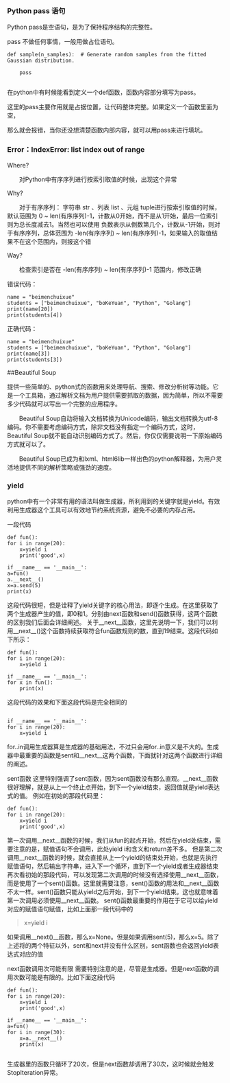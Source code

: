 ### Python pass 语句

Python pass是空语句，是为了保持程序结构的完整性。

pass 不做任何事情，一般用做占位语句。
```
def sample(n_samples):	# Generate random samples from the fitted Gaussian distribution.

    pass
		
```

在python中有时候能看到定义一个def函数，函数内容部分填写为pass。

这里的pass主要作用就是占据位置，让代码整体完整。如果定义一个函数里面为空，

那么就会报错，当你还没想清楚函数内部内容，就可以用pass来进行填坑。


### Error：IndexError: list index out of range

Where?

　　对Python中有序序列进行按索引取值的时候，出现这个异常

Why?

　　对于有序序列： 字符串 str 、列表 list 、元组 tuple进行按索引取值的时候，默认范围为 0 ~ len(有序序列)-1，计数从0开始，而不是从1开始，最后一位索引则为总长度减去1。当然也可以使用 负数表示从倒数第几个，计数从-1开始，则对于有序序列，总体范围为 -len(有序序列) ~ len(有序序列)-1，如果输入的取值结果不在这个范围内，则报这个错

Way?

　　检查索引是否在 -len(有序序列) ~ len(有序序列)-1 范围内，修改正确

错误代码：

```
name = "beimenchuixue"
students = ["beimenchuixue", "boKeYuan", "Python", "Golang"]
print(name[20])
print(students[4])
```

正确代码：

```
name = "beimenchuixue"
students = ["beimenchuixue", "boKeYuan", "Python", "Golang"]
print(name[3])
print(students[3])
```
##Beautiful Soup

   提供一些简单的、python式的函数用来处理导航、搜索、修改分析树等功能。它是一个工具箱，通过解析文档为用户提供需要抓取的数据，因为简单，所以不需要多少代码就可以写出一个完整的应用程序。

　　Beautiful Soup自动将输入文档转换为Unicode编码，输出文档转换为utf-8编码。你不需要考虑编码方式，除非文档没有指定一个编码方式，这时，Beautiful Soup就不能自动识别编码方式了。然后，你仅仅需要说明一下原始编码方式就可以了。

　　Beautiful Soup已成为和lxml、html6lib一样出色的python解释器，为用户灵活地提供不同的解析策略或强劲的速度。


### yield

python中有一个非常有用的语法叫做生成器，所利用到的关键字就是yield。有效利用生成器这个工具可以有效地节约系统资源，避免不必要的内存占用。

一段代码
```
def fun():
for i in range(20):
    x=yield i
    print('good',x)

if __name__ == '__main__':
a=fun()
a.__next__()
x=a.send(5)
print(x)
```
这段代码很短，但是诠释了yield关键字的核心用法，即逐个生成。在这里获取了两个生成器产生的值，即0和1。分别由next函数和send()函数获得，这两个函数的区别我们后面会详细阐述。
关于__next__函数，这里先说明一下，我们可以利用__next__()这个函数持续获取符合fun函数规则的数，直到19结束。这段代码如下所示：

```
def fun():
for i in range(20):
    x=yield i

if __name__ == '__main__':
for x in fun():
    print(x)
```
这段代码的效果和下面这段代码是完全相同的

```

if __name__ == '__main__':
for i in range(20):
    x=yield i
```
for..in调用生成器算是生成器的基础用法，不过只会用for..in意义是不大的。生成器中最重要的函数是sent和__next__这两个函数，下面就针对这两个函数进行详细的阐述。

sent函数
这里特别强调了sent函数，因为sent函数没有那么直观。__next__函数很好理解，就是从上一个终止点开始，到下一个yield结束，返回值就是yield表达式的值。
例如在初始的那段代码里：

```
def fun():
for i in range(20):
    x=yield i
    print('good',x)
```

第一次调用__next__函数的时候，我们从fun的起点开始，然后在yield处结束，需要注意的是，赋值语句不会调用，此处yield i和含义和return差不多。
但是第二次调用__next__函数的时候，就会直接从上一个yield的结束处开始，也就是先执行赋值语句，然后输出字符串，进入下一个循环，直到下一个yield或者生成器结束
再次看初始的那段代码，可以发现第二次调用的时候没有选择使用__next__函数，而是使用了一个sent()函数。这里就需要注意，sent()函数的用法和__next__函数不太一样。sent()函数只能从yield之后开始，到下一个yield结束。这也就意味着第一次调用必须使用__next__函数。
sent()函数最重要的作用在于它可以给yield对应的赋值语句赋值，比如上面那一段代码中的

> x=yield i

如果调用__next()__函数，那么x=None。但是如果调用sent(5)，那么x=5。除了上述将的两个特征以外，sent和next并没有什么区别，sent函数也会返回yield表达式对应的值

next函数调用次可能有限
需要特别注意的是，尽管是生成器。但是next函数的调用次数可能是有限的。比如下面这段代码

```
def fun():
for i in range(20):
    x=yield i
    print('good',x)

if __name__ == '__main__':
a=fun()
for i in range(30):
    x=a.__next__()
    print(x)
    
```
生成器里的函数只循环了20次，但是next函数却调用了30次，这时候就会触发StopIteration异常。


